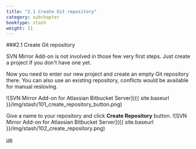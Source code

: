```yaml
---
title: "2.1 Create Git repository"
category: subchapter
booktype: stash
weight: 11
---
```


###2.1 Create Git repository

SVN Mirror Add-on is not involved in those few very first steps. Just create a project if you don't have one yet.

Now you need to enter our new project and create an empty Git repository there.
You can also use an existing repository, conflicts would be available for manual resloving.

![SVN Mirror Add-on for Atlassian Bitbucket Server]({{ site.baseurl }}/img/stash/101_create_repository_button.png)

Give a name to your repository and click **Create Repository** button.
![SVN Mirror Add-on for Atlassian Bitbucket Server]({{ site.baseurl }}/img/stash/102_create_repository.png)

[up](#up)